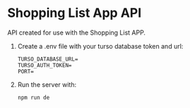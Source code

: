 # Shopping List App API

API created for use with the Shopping List APP.

1. Create a .env file with your turso database token and url:
    ```
    TURSO_DATABASE_URL=
    TURSO_AUTH_TOKEN=
    PORT=
    ```

2. Run the server with:
    ```
    npm run de
    ```


